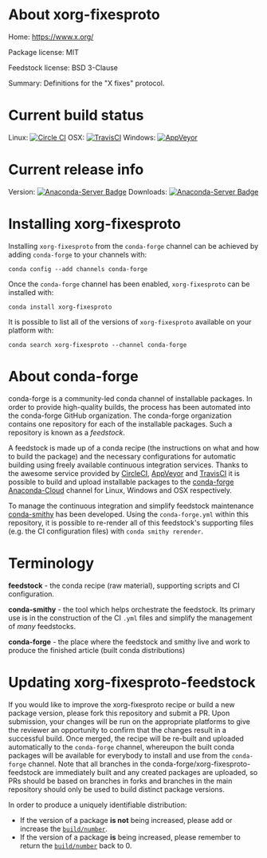About xorg-fixesproto
=====================

Home: https://www.x.org/

Package license: MIT

Feedstock license: BSD 3-Clause

Summary: Definitions for the "X fixes" protocol.



Current build status
====================

Linux: [![Circle CI](https://circleci.com/gh/conda-forge/xorg-fixesproto-feedstock.svg?style=shield)](https://circleci.com/gh/conda-forge/xorg-fixesproto-feedstock)
OSX: [![TravisCI](https://travis-ci.org/conda-forge/xorg-fixesproto-feedstock.svg?branch=master)](https://travis-ci.org/conda-forge/xorg-fixesproto-feedstock)
Windows: [![AppVeyor](https://ci.appveyor.com/api/projects/status/github/conda-forge/xorg-fixesproto-feedstock?svg=True)](https://ci.appveyor.com/project/conda-forge/xorg-fixesproto-feedstock/branch/master)

Current release info
====================
Version: [![Anaconda-Server Badge](https://anaconda.org/conda-forge/xorg-fixesproto/badges/version.svg)](https://anaconda.org/conda-forge/xorg-fixesproto)
Downloads: [![Anaconda-Server Badge](https://anaconda.org/conda-forge/xorg-fixesproto/badges/downloads.svg)](https://anaconda.org/conda-forge/xorg-fixesproto)

Installing xorg-fixesproto
==========================

Installing `xorg-fixesproto` from the `conda-forge` channel can be achieved by adding `conda-forge` to your channels with:

```
conda config --add channels conda-forge
```

Once the `conda-forge` channel has been enabled, `xorg-fixesproto` can be installed with:

```
conda install xorg-fixesproto
```

It is possible to list all of the versions of `xorg-fixesproto` available on your platform with:

```
conda search xorg-fixesproto --channel conda-forge
```


About conda-forge
=================

conda-forge is a community-led conda channel of installable packages.
In order to provide high-quality builds, the process has been automated into the
conda-forge GitHub organization. The conda-forge organization contains one repository
for each of the installable packages. Such a repository is known as a *feedstock*.

A feedstock is made up of a conda recipe (the instructions on what and how to build
the package) and the necessary configurations for automatic building using freely
available continuous integration services. Thanks to the awesome service provided by
[CircleCI](https://circleci.com/), [AppVeyor](http://www.appveyor.com/)
and [TravisCI](https://travis-ci.org/) it is possible to build and upload installable
packages to the [conda-forge](https://anaconda.org/conda-forge)
[Anaconda-Cloud](http://docs.anaconda.org/) channel for Linux, Windows and OSX respectively.

To manage the continuous integration and simplify feedstock maintenance
[conda-smithy](http://github.com/conda-forge/conda-smithy) has been developed.
Using the ``conda-forge.yml`` within this repository, it is possible to re-render all of
this feedstock's supporting files (e.g. the CI configuration files) with ``conda smithy rerender``.


Terminology
===========

**feedstock** - the conda recipe (raw material), supporting scripts and CI configuration.

**conda-smithy** - the tool which helps orchestrate the feedstock.
                   Its primary use is in the construction of the CI ``.yml`` files
                   and simplify the management of *many* feedstocks.

**conda-forge** - the place where the feedstock and smithy live and work to
                  produce the finished article (built conda distributions)


Updating xorg-fixesproto-feedstock
==================================

If you would like to improve the xorg-fixesproto recipe or build a new
package version, please fork this repository and submit a PR. Upon submission,
your changes will be run on the appropriate platforms to give the reviewer an
opportunity to confirm that the changes result in a successful build. Once
merged, the recipe will be re-built and uploaded automatically to the
`conda-forge` channel, whereupon the built conda packages will be available for
everybody to install and use from the `conda-forge` channel.
Note that all branches in the conda-forge/xorg-fixesproto-feedstock are
immediately built and any created packages are uploaded, so PRs should be based
on branches in forks and branches in the main repository should only be used to
build distinct package versions.

In order to produce a uniquely identifiable distribution:
 * If the version of a package **is not** being increased, please add or increase
   the [``build/number``](http://conda.pydata.org/docs/building/meta-yaml.html#build-number-and-string).
 * If the version of a package **is** being increased, please remember to return
   the [``build/number``](http://conda.pydata.org/docs/building/meta-yaml.html#build-number-and-string)
   back to 0.
